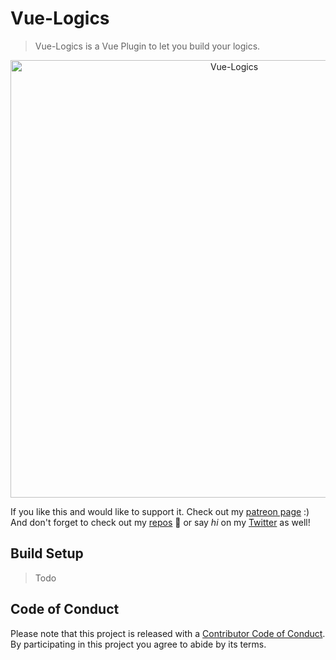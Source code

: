 # Vue-Logics

> Vue-Logics is a Vue Plugin to let you build your logics.

<p align="center">
  <img alt="Vue-Logics" src="https://i.imgur.com/QraxynT.png" width="700px">
</p>

If you like this and would like to support it. Check out my [patreon page](https://www.patreon.com/boik) :)<br>And don't forget to check out my [repos](https://github.com/qazbnm456) 🐾 or say *hi* on my [Twitter](https://twitter.com/qazbnm456) as well!

## Build Setup

> Todo

## Code of Conduct

Please note that this project is released with a [Contributor Code of Conduct](code-of-conduct.md). By participating in this project you agree to abide by its terms.
